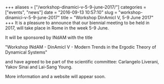 +++
aliases = ["/workshop-dinamici-v-5-9-june-2017/"]
categories = ["events", "news"]
date = "2016-09-13 10:57:10"
slug = "workshop-dinamici-v-5-9-june-2017"
title = "Workshop DinAmicI V, 5-9 June 2017"
+++
It is a pleasure to announce that our biennial meeting to be held in
2017, will take place in Rome in the week 5-9 June.

It will be sponsored by INdAM with the title

"Workshop INdAM - DinAmicI V - Modern Trends in the Ergodic Theory of
Dynamical Systems"

and have agreed to be part of the scientific committee: Carlangelo
Liverani, Yakov Sinai and Lai-Sang Young.

More information and a website will appear soon.
